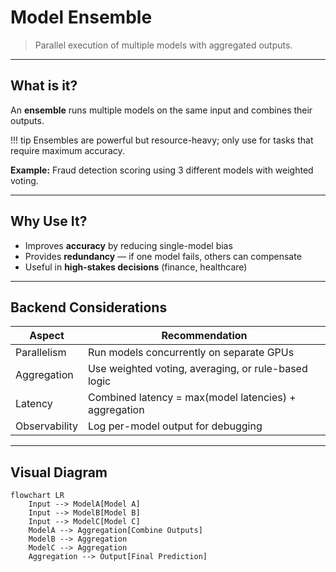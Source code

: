 # Model Ensemble

> Parallel execution of multiple models with aggregated outputs.

---

## What is it?

An **ensemble** runs multiple models on the same input and combines their outputs.

!!! tip
    Ensembles are powerful but resource-heavy; only use for tasks that require maximum accuracy.

**Example:** Fraud detection scoring using 3 different models with weighted voting.

---

## Why Use It?

* Improves **accuracy** by reducing single-model bias  
* Provides **redundancy** — if one model fails, others can compensate  
* Useful in **high-stakes decisions** (finance, healthcare)

---

## Backend Considerations

| Aspect        | Recommendation                                        |
| ------------- | ----------------------------------------------------- |
| Parallelism   | Run models concurrently on separate GPUs              |
| Aggregation   | Use weighted voting, averaging, or rule-based logic   |
| Latency       | Combined latency = max(model latencies) + aggregation |
| Observability | Log per-model output for debugging                    |

---

## Visual Diagram

```mermaid
flowchart LR
    Input --> ModelA[Model A]
    Input --> ModelB[Model B]
    Input --> ModelC[Model C]
    ModelA --> Aggregation[Combine Outputs]
    ModelB --> Aggregation
    ModelC --> Aggregation
    Aggregation --> Output[Final Prediction]
```
